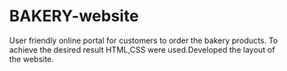 # BAKERY-website
User friendly online portal for customers to order the bakery products. To achieve the desired result HTML,CSS were used.Developed the layout of the website.
